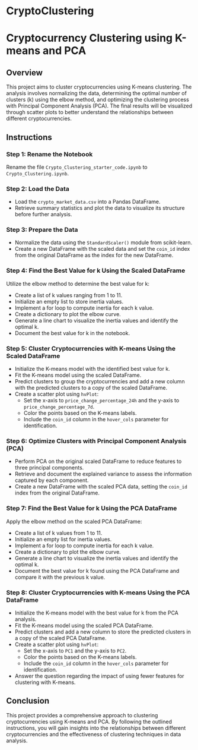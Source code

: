 # CryptoClustering
# Cryptocurrency Clustering using K-means and PCA

## Overview

This project aims to cluster cryptocurrencies using K-means clustering. The analysis involves normalizing the data, determining the optimal number of clusters (k) using the elbow method, and optimizing the clustering process with Principal Component Analysis (PCA). The final results will be visualized through scatter plots to better understand the relationships between different cryptocurrencies.

## Instructions

### Step 1: Rename the Notebook
Rename the file `Crypto_Clustering_starter_code.ipynb` to `Crypto_Clustering.ipynb`.

### Step 2: Load the Data
- Load the `crypto_market_data.csv` into a Pandas DataFrame.
- Retrieve summary statistics and plot the data to visualize its structure before further analysis.

### Step 3: Prepare the Data
- Normalize the data using the `StandardScaler()` module from scikit-learn.
- Create a new DataFrame with the scaled data and set the `coin_id` index from the original DataFrame as the index for the new DataFrame.

### Step 4: Find the Best Value for k Using the Scaled DataFrame
Utilize the elbow method to determine the best value for k:
- Create a list of k values ranging from 1 to 11.
- Initialize an empty list to store inertia values.
- Implement a for loop to compute inertia for each k value.
- Create a dictionary to plot the elbow curve.
- Generate a line chart to visualize the inertia values and identify the optimal k.
- Document the best value for k in the notebook.

### Step 5: Cluster Cryptocurrencies with K-means Using the Scaled DataFrame
- Initialize the K-means model with the identified best value for k.
- Fit the K-means model using the scaled DataFrame.
- Predict clusters to group the cryptocurrencies and add a new column with the predicted clusters to a copy of the scaled DataFrame.
- Create a scatter plot using `hvPlot`:
  - Set the x-axis to `price_change_percentage_24h` and the y-axis to `price_change_percentage_7d`.
  - Color the points based on the K-means labels.
  - Include the `coin_id` column in the `hover_cols` parameter for identification.

### Step 6: Optimize Clusters with Principal Component Analysis (PCA)
- Perform PCA on the original scaled DataFrame to reduce features to three principal components.
- Retrieve and document the explained variance to assess the information captured by each component.
- Create a new DataFrame with the scaled PCA data, setting the `coin_id` index from the original DataFrame.

### Step 7: Find the Best Value for k Using the PCA DataFrame
Apply the elbow method on the scaled PCA DataFrame:
- Create a list of k values from 1 to 11.
- Initialize an empty list for inertia values.
- Implement a for loop to compute inertia for each k value.
- Create a dictionary to plot the elbow curve.
- Generate a line chart to visualize the inertia values and identify the optimal k.
- Document the best value for k found using the PCA DataFrame and compare it with the previous k value.

### Step 8: Cluster Cryptocurrencies with K-means Using the PCA DataFrame
- Initialize the K-means model with the best value for k from the PCA analysis.
- Fit the K-means model using the scaled PCA DataFrame.
- Predict clusters and add a new column to store the predicted clusters in a copy of the scaled PCA DataFrame.
- Create a scatter plot using `hvPlot`:
  - Set the x-axis to `PC1` and the y-axis to `PC2`.
  - Color the points based on the K-means labels.
  - Include the `coin_id` column in the `hover_cols` parameter for identification.
- Answer the question regarding the impact of using fewer features for clustering with K-means.

## Conclusion

This project provides a comprehensive approach to clustering cryptocurrencies using K-means and PCA. By following the outlined instructions, you will gain insights into the relationships between different cryptocurrencies and the effectiveness of clustering techniques in data analysis.
